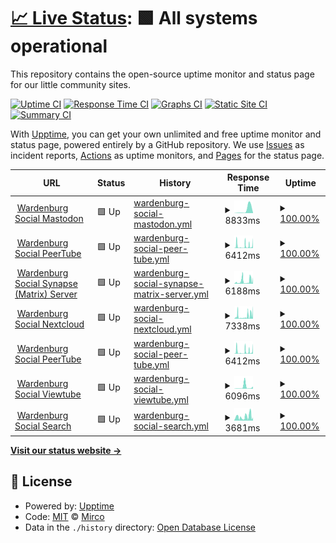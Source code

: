 # [📈 Live Status](https://demo.upptime.js.org): <!--live status--> **🟩 All systems operational**

This repository contains the open-source uptime monitor and status page for our little community sites.

[![Uptime CI](https://github.com/m1rc0/starfleetuptime/workflows/Uptime%20CI/badge.svg)](https://github.com/m1rc0/starfleetuptime/actions?query=workflow%3A%22Uptime+CI%22)
[![Response Time CI](https://github.com/m1rc0/starfleetuptime/workflows/Response%20Time%20CI/badge.svg)](https://github.com/m1rc0/starfleetuptime/actions?query=workflow%3A%22Response+Time+CI%22)
[![Graphs CI](https://github.com/m1rc0/starfleetuptime/workflows/Graphs%20CI/badge.svg)](https://github.com/m1rc0/starfleetuptime/actions?query=workflow%3A%22Graphs+CI%22)
[![Static Site CI](https://github.com/m1rc0/starfleetuptime/workflows/Static%20Site%20CI/badge.svg)](https://github.com/m1rc0/starfleetuptime/actions?query=workflow%3A%22Static+Site+CI%22)
[![Summary CI](https://github.com/m1rc0/starfleetuptime/workflows/Summary%20CI/badge.svg)](https://github.com/m1rc0/starfleetuptime/actions?query=workflow%3A%22Summary+CI%22)

With [Upptime](https://upptime.js.org), you can get your own unlimited and free uptime monitor and status page, powered entirely by a GitHub repository. We use [Issues](https://github.com/m1rc0/starfleetuptime/issues) as incident reports, [Actions](https://github.com/m1rc0/starfleetuptime/actions) as uptime monitors, and [Pages](https://demo.upptime.js.org) for the status page.

<!--start: status pages-->
<!-- This summary is generated by Upptime (https://github.com/upptime/upptime) -->
<!-- Do not edit this manually, your changes will be overwritten -->
<!-- prettier-ignore -->
| URL | Status | History | Response Time | Uptime |
| --- | ------ | ------- | ------------- | ------ |
| <img alt="" src="https://icons.duckduckgo.com/ip3/masto.wardenburg.social.ico" height="13"> [Wardenburg Social Mastodon](https://masto.wardenburg.social) | 🟩 Up | [wardenburg-social-mastodon.yml](https://github.com/m1rc0/starfleetuptime/commits/HEAD/history/wardenburg-social-mastodon.yml) | <details><summary><img alt="Response time graph" src="./graphs/wardenburg-social-mastodon/response-time-week.png" height="20"> 8833ms</summary><br><a href="https://uptime.wardenburg.social/history/wardenburg-social-mastodon"><img alt="Response time 2091" src="https://img.shields.io/endpoint?url=https%3A%2F%2Fraw.githubusercontent.com%2Fm1rc0%2Fstarfleetuptime%2FHEAD%2Fapi%2Fwardenburg-social-mastodon%2Fresponse-time.json"></a><br><a href="https://uptime.wardenburg.social/history/wardenburg-social-mastodon"><img alt="24-hour response time 9449" src="https://img.shields.io/endpoint?url=https%3A%2F%2Fraw.githubusercontent.com%2Fm1rc0%2Fstarfleetuptime%2FHEAD%2Fapi%2Fwardenburg-social-mastodon%2Fresponse-time-day.json"></a><br><a href="https://uptime.wardenburg.social/history/wardenburg-social-mastodon"><img alt="7-day response time 8833" src="https://img.shields.io/endpoint?url=https%3A%2F%2Fraw.githubusercontent.com%2Fm1rc0%2Fstarfleetuptime%2FHEAD%2Fapi%2Fwardenburg-social-mastodon%2Fresponse-time-week.json"></a><br><a href="https://uptime.wardenburg.social/history/wardenburg-social-mastodon"><img alt="30-day response time 3786" src="https://img.shields.io/endpoint?url=https%3A%2F%2Fraw.githubusercontent.com%2Fm1rc0%2Fstarfleetuptime%2FHEAD%2Fapi%2Fwardenburg-social-mastodon%2Fresponse-time-month.json"></a><br><a href="https://uptime.wardenburg.social/history/wardenburg-social-mastodon"><img alt="1-year response time 2107" src="https://img.shields.io/endpoint?url=https%3A%2F%2Fraw.githubusercontent.com%2Fm1rc0%2Fstarfleetuptime%2FHEAD%2Fapi%2Fwardenburg-social-mastodon%2Fresponse-time-year.json"></a></details> | <details><summary><a href="https://uptime.wardenburg.social/history/wardenburg-social-mastodon">100.00%</a></summary><a href="https://uptime.wardenburg.social/history/wardenburg-social-mastodon"><img alt="All-time uptime 100.00%" src="https://img.shields.io/endpoint?url=https%3A%2F%2Fraw.githubusercontent.com%2Fm1rc0%2Fstarfleetuptime%2FHEAD%2Fapi%2Fwardenburg-social-mastodon%2Fuptime.json"></a><br><a href="https://uptime.wardenburg.social/history/wardenburg-social-mastodon"><img alt="24-hour uptime 100.00%" src="https://img.shields.io/endpoint?url=https%3A%2F%2Fraw.githubusercontent.com%2Fm1rc0%2Fstarfleetuptime%2FHEAD%2Fapi%2Fwardenburg-social-mastodon%2Fuptime-day.json"></a><br><a href="https://uptime.wardenburg.social/history/wardenburg-social-mastodon"><img alt="7-day uptime 100.00%" src="https://img.shields.io/endpoint?url=https%3A%2F%2Fraw.githubusercontent.com%2Fm1rc0%2Fstarfleetuptime%2FHEAD%2Fapi%2Fwardenburg-social-mastodon%2Fuptime-week.json"></a><br><a href="https://uptime.wardenburg.social/history/wardenburg-social-mastodon"><img alt="30-day uptime 100.00%" src="https://img.shields.io/endpoint?url=https%3A%2F%2Fraw.githubusercontent.com%2Fm1rc0%2Fstarfleetuptime%2FHEAD%2Fapi%2Fwardenburg-social-mastodon%2Fuptime-month.json"></a><br><a href="https://uptime.wardenburg.social/history/wardenburg-social-mastodon"><img alt="1-year uptime 100.00%" src="https://img.shields.io/endpoint?url=https%3A%2F%2Fraw.githubusercontent.com%2Fm1rc0%2Fstarfleetuptime%2FHEAD%2Fapi%2Fwardenburg-social-mastodon%2Fuptime-year.json"></a></details>
| <img alt="" src="https://icons.duckduckgo.com/ip3/tube.wardenburg.social.ico" height="13"> [Wardenburg Social PeerTube](https://tube.wardenburg.social) | 🟩 Up | [wardenburg-social-peer-tube.yml](https://github.com/m1rc0/starfleetuptime/commits/HEAD/history/wardenburg-social-peer-tube.yml) | <details><summary><img alt="Response time graph" src="./graphs/wardenburg-social-peer-tube/response-time-week.png" height="20"> 6412ms</summary><br><a href="https://uptime.wardenburg.social/history/wardenburg-social-peer-tube"><img alt="Response time 2130" src="https://img.shields.io/endpoint?url=https%3A%2F%2Fraw.githubusercontent.com%2Fm1rc0%2Fstarfleetuptime%2FHEAD%2Fapi%2Fwardenburg-social-peer-tube%2Fresponse-time.json"></a><br><a href="https://uptime.wardenburg.social/history/wardenburg-social-peer-tube"><img alt="24-hour response time 15377" src="https://img.shields.io/endpoint?url=https%3A%2F%2Fraw.githubusercontent.com%2Fm1rc0%2Fstarfleetuptime%2FHEAD%2Fapi%2Fwardenburg-social-peer-tube%2Fresponse-time-day.json"></a><br><a href="https://uptime.wardenburg.social/history/wardenburg-social-peer-tube"><img alt="7-day response time 6412" src="https://img.shields.io/endpoint?url=https%3A%2F%2Fraw.githubusercontent.com%2Fm1rc0%2Fstarfleetuptime%2FHEAD%2Fapi%2Fwardenburg-social-peer-tube%2Fresponse-time-week.json"></a><br><a href="https://uptime.wardenburg.social/history/wardenburg-social-peer-tube"><img alt="30-day response time 3152" src="https://img.shields.io/endpoint?url=https%3A%2F%2Fraw.githubusercontent.com%2Fm1rc0%2Fstarfleetuptime%2FHEAD%2Fapi%2Fwardenburg-social-peer-tube%2Fresponse-time-month.json"></a><br><a href="https://uptime.wardenburg.social/history/wardenburg-social-peer-tube"><img alt="1-year response time 2130" src="https://img.shields.io/endpoint?url=https%3A%2F%2Fraw.githubusercontent.com%2Fm1rc0%2Fstarfleetuptime%2FHEAD%2Fapi%2Fwardenburg-social-peer-tube%2Fresponse-time-year.json"></a></details> | <details><summary><a href="https://uptime.wardenburg.social/history/wardenburg-social-peer-tube">100.00%</a></summary><a href="https://uptime.wardenburg.social/history/wardenburg-social-peer-tube"><img alt="All-time uptime 100.00%" src="https://img.shields.io/endpoint?url=https%3A%2F%2Fraw.githubusercontent.com%2Fm1rc0%2Fstarfleetuptime%2FHEAD%2Fapi%2Fwardenburg-social-peer-tube%2Fuptime.json"></a><br><a href="https://uptime.wardenburg.social/history/wardenburg-social-peer-tube"><img alt="24-hour uptime 100.00%" src="https://img.shields.io/endpoint?url=https%3A%2F%2Fraw.githubusercontent.com%2Fm1rc0%2Fstarfleetuptime%2FHEAD%2Fapi%2Fwardenburg-social-peer-tube%2Fuptime-day.json"></a><br><a href="https://uptime.wardenburg.social/history/wardenburg-social-peer-tube"><img alt="7-day uptime 100.00%" src="https://img.shields.io/endpoint?url=https%3A%2F%2Fraw.githubusercontent.com%2Fm1rc0%2Fstarfleetuptime%2FHEAD%2Fapi%2Fwardenburg-social-peer-tube%2Fuptime-week.json"></a><br><a href="https://uptime.wardenburg.social/history/wardenburg-social-peer-tube"><img alt="30-day uptime 100.00%" src="https://img.shields.io/endpoint?url=https%3A%2F%2Fraw.githubusercontent.com%2Fm1rc0%2Fstarfleetuptime%2FHEAD%2Fapi%2Fwardenburg-social-peer-tube%2Fuptime-month.json"></a><br><a href="https://uptime.wardenburg.social/history/wardenburg-social-peer-tube"><img alt="1-year uptime 100.00%" src="https://img.shields.io/endpoint?url=https%3A%2F%2Fraw.githubusercontent.com%2Fm1rc0%2Fstarfleetuptime%2FHEAD%2Fapi%2Fwardenburg-social-peer-tube%2Fuptime-year.json"></a></details>
| <img alt="" src="https://matrix.org/assets/favicon.ico" height="13"> [Wardenburg Social Synapse (Matrix) Server](https://matrix.ocrim.de) | 🟩 Up | [wardenburg-social-synapse-matrix-server.yml](https://github.com/m1rc0/starfleetuptime/commits/HEAD/history/wardenburg-social-synapse-matrix-server.yml) | <details><summary><img alt="Response time graph" src="./graphs/wardenburg-social-synapse-matrix-server/response-time-week.png" height="20"> 6188ms</summary><br><a href="https://uptime.wardenburg.social/history/wardenburg-social-synapse-matrix-server"><img alt="Response time 3433" src="https://img.shields.io/endpoint?url=https%3A%2F%2Fraw.githubusercontent.com%2Fm1rc0%2Fstarfleetuptime%2FHEAD%2Fapi%2Fwardenburg-social-synapse-matrix-server%2Fresponse-time.json"></a><br><a href="https://uptime.wardenburg.social/history/wardenburg-social-synapse-matrix-server"><img alt="24-hour response time 11773" src="https://img.shields.io/endpoint?url=https%3A%2F%2Fraw.githubusercontent.com%2Fm1rc0%2Fstarfleetuptime%2FHEAD%2Fapi%2Fwardenburg-social-synapse-matrix-server%2Fresponse-time-day.json"></a><br><a href="https://uptime.wardenburg.social/history/wardenburg-social-synapse-matrix-server"><img alt="7-day response time 6188" src="https://img.shields.io/endpoint?url=https%3A%2F%2Fraw.githubusercontent.com%2Fm1rc0%2Fstarfleetuptime%2FHEAD%2Fapi%2Fwardenburg-social-synapse-matrix-server%2Fresponse-time-week.json"></a><br><a href="https://uptime.wardenburg.social/history/wardenburg-social-synapse-matrix-server"><img alt="30-day response time 4863" src="https://img.shields.io/endpoint?url=https%3A%2F%2Fraw.githubusercontent.com%2Fm1rc0%2Fstarfleetuptime%2FHEAD%2Fapi%2Fwardenburg-social-synapse-matrix-server%2Fresponse-time-month.json"></a><br><a href="https://uptime.wardenburg.social/history/wardenburg-social-synapse-matrix-server"><img alt="1-year response time 3467" src="https://img.shields.io/endpoint?url=https%3A%2F%2Fraw.githubusercontent.com%2Fm1rc0%2Fstarfleetuptime%2FHEAD%2Fapi%2Fwardenburg-social-synapse-matrix-server%2Fresponse-time-year.json"></a></details> | <details><summary><a href="https://uptime.wardenburg.social/history/wardenburg-social-synapse-matrix-server">100.00%</a></summary><a href="https://uptime.wardenburg.social/history/wardenburg-social-synapse-matrix-server"><img alt="All-time uptime 100.00%" src="https://img.shields.io/endpoint?url=https%3A%2F%2Fraw.githubusercontent.com%2Fm1rc0%2Fstarfleetuptime%2FHEAD%2Fapi%2Fwardenburg-social-synapse-matrix-server%2Fuptime.json"></a><br><a href="https://uptime.wardenburg.social/history/wardenburg-social-synapse-matrix-server"><img alt="24-hour uptime 100.00%" src="https://img.shields.io/endpoint?url=https%3A%2F%2Fraw.githubusercontent.com%2Fm1rc0%2Fstarfleetuptime%2FHEAD%2Fapi%2Fwardenburg-social-synapse-matrix-server%2Fuptime-day.json"></a><br><a href="https://uptime.wardenburg.social/history/wardenburg-social-synapse-matrix-server"><img alt="7-day uptime 100.00%" src="https://img.shields.io/endpoint?url=https%3A%2F%2Fraw.githubusercontent.com%2Fm1rc0%2Fstarfleetuptime%2FHEAD%2Fapi%2Fwardenburg-social-synapse-matrix-server%2Fuptime-week.json"></a><br><a href="https://uptime.wardenburg.social/history/wardenburg-social-synapse-matrix-server"><img alt="30-day uptime 100.00%" src="https://img.shields.io/endpoint?url=https%3A%2F%2Fraw.githubusercontent.com%2Fm1rc0%2Fstarfleetuptime%2FHEAD%2Fapi%2Fwardenburg-social-synapse-matrix-server%2Fuptime-month.json"></a><br><a href="https://uptime.wardenburg.social/history/wardenburg-social-synapse-matrix-server"><img alt="1-year uptime 100.00%" src="https://img.shields.io/endpoint?url=https%3A%2F%2Fraw.githubusercontent.com%2Fm1rc0%2Fstarfleetuptime%2FHEAD%2Fapi%2Fwardenburg-social-synapse-matrix-server%2Fuptime-year.json"></a></details>
| <img alt="" src="https://icons.duckduckgo.com/ip3/cloud.wardenburg.social.ico" height="13"> [Wardenburg Social Nextcloud](https://cloud.wardenburg.social) | 🟩 Up | [wardenburg-social-nextcloud.yml](https://github.com/m1rc0/starfleetuptime/commits/HEAD/history/wardenburg-social-nextcloud.yml) | <details><summary><img alt="Response time graph" src="./graphs/wardenburg-social-nextcloud/response-time-week.png" height="20"> 7338ms</summary><br><a href="https://uptime.wardenburg.social/history/wardenburg-social-nextcloud"><img alt="Response time 4007" src="https://img.shields.io/endpoint?url=https%3A%2F%2Fraw.githubusercontent.com%2Fm1rc0%2Fstarfleetuptime%2FHEAD%2Fapi%2Fwardenburg-social-nextcloud%2Fresponse-time.json"></a><br><a href="https://uptime.wardenburg.social/history/wardenburg-social-nextcloud"><img alt="24-hour response time 17589" src="https://img.shields.io/endpoint?url=https%3A%2F%2Fraw.githubusercontent.com%2Fm1rc0%2Fstarfleetuptime%2FHEAD%2Fapi%2Fwardenburg-social-nextcloud%2Fresponse-time-day.json"></a><br><a href="https://uptime.wardenburg.social/history/wardenburg-social-nextcloud"><img alt="7-day response time 7338" src="https://img.shields.io/endpoint?url=https%3A%2F%2Fraw.githubusercontent.com%2Fm1rc0%2Fstarfleetuptime%2FHEAD%2Fapi%2Fwardenburg-social-nextcloud%2Fresponse-time-week.json"></a><br><a href="https://uptime.wardenburg.social/history/wardenburg-social-nextcloud"><img alt="30-day response time 5281" src="https://img.shields.io/endpoint?url=https%3A%2F%2Fraw.githubusercontent.com%2Fm1rc0%2Fstarfleetuptime%2FHEAD%2Fapi%2Fwardenburg-social-nextcloud%2Fresponse-time-month.json"></a><br><a href="https://uptime.wardenburg.social/history/wardenburg-social-nextcloud"><img alt="1-year response time 4027" src="https://img.shields.io/endpoint?url=https%3A%2F%2Fraw.githubusercontent.com%2Fm1rc0%2Fstarfleetuptime%2FHEAD%2Fapi%2Fwardenburg-social-nextcloud%2Fresponse-time-year.json"></a></details> | <details><summary><a href="https://uptime.wardenburg.social/history/wardenburg-social-nextcloud">100.00%</a></summary><a href="https://uptime.wardenburg.social/history/wardenburg-social-nextcloud"><img alt="All-time uptime 100.00%" src="https://img.shields.io/endpoint?url=https%3A%2F%2Fraw.githubusercontent.com%2Fm1rc0%2Fstarfleetuptime%2FHEAD%2Fapi%2Fwardenburg-social-nextcloud%2Fuptime.json"></a><br><a href="https://uptime.wardenburg.social/history/wardenburg-social-nextcloud"><img alt="24-hour uptime 100.00%" src="https://img.shields.io/endpoint?url=https%3A%2F%2Fraw.githubusercontent.com%2Fm1rc0%2Fstarfleetuptime%2FHEAD%2Fapi%2Fwardenburg-social-nextcloud%2Fuptime-day.json"></a><br><a href="https://uptime.wardenburg.social/history/wardenburg-social-nextcloud"><img alt="7-day uptime 100.00%" src="https://img.shields.io/endpoint?url=https%3A%2F%2Fraw.githubusercontent.com%2Fm1rc0%2Fstarfleetuptime%2FHEAD%2Fapi%2Fwardenburg-social-nextcloud%2Fuptime-week.json"></a><br><a href="https://uptime.wardenburg.social/history/wardenburg-social-nextcloud"><img alt="30-day uptime 100.00%" src="https://img.shields.io/endpoint?url=https%3A%2F%2Fraw.githubusercontent.com%2Fm1rc0%2Fstarfleetuptime%2FHEAD%2Fapi%2Fwardenburg-social-nextcloud%2Fuptime-month.json"></a><br><a href="https://uptime.wardenburg.social/history/wardenburg-social-nextcloud"><img alt="1-year uptime 100.00%" src="https://img.shields.io/endpoint?url=https%3A%2F%2Fraw.githubusercontent.com%2Fm1rc0%2Fstarfleetuptime%2FHEAD%2Fapi%2Fwardenburg-social-nextcloud%2Fuptime-year.json"></a></details>
| <img alt="" src="https://joinpeertube.org/img/icons/favicon.png" height="13"> [Wardenburg Social PeerTube](https://tube.wardenburg.social) | 🟩 Up | [wardenburg-social-peer-tube.yml](https://github.com/m1rc0/starfleetuptime/commits/HEAD/history/wardenburg-social-peer-tube.yml) | <details><summary><img alt="Response time graph" src="./graphs/wardenburg-social-peer-tube/response-time-week.png" height="20"> 6412ms</summary><br><a href="https://uptime.wardenburg.social/history/wardenburg-social-peer-tube"><img alt="Response time 2130" src="https://img.shields.io/endpoint?url=https%3A%2F%2Fraw.githubusercontent.com%2Fm1rc0%2Fstarfleetuptime%2FHEAD%2Fapi%2Fwardenburg-social-peer-tube%2Fresponse-time.json"></a><br><a href="https://uptime.wardenburg.social/history/wardenburg-social-peer-tube"><img alt="24-hour response time 15377" src="https://img.shields.io/endpoint?url=https%3A%2F%2Fraw.githubusercontent.com%2Fm1rc0%2Fstarfleetuptime%2FHEAD%2Fapi%2Fwardenburg-social-peer-tube%2Fresponse-time-day.json"></a><br><a href="https://uptime.wardenburg.social/history/wardenburg-social-peer-tube"><img alt="7-day response time 6412" src="https://img.shields.io/endpoint?url=https%3A%2F%2Fraw.githubusercontent.com%2Fm1rc0%2Fstarfleetuptime%2FHEAD%2Fapi%2Fwardenburg-social-peer-tube%2Fresponse-time-week.json"></a><br><a href="https://uptime.wardenburg.social/history/wardenburg-social-peer-tube"><img alt="30-day response time 3152" src="https://img.shields.io/endpoint?url=https%3A%2F%2Fraw.githubusercontent.com%2Fm1rc0%2Fstarfleetuptime%2FHEAD%2Fapi%2Fwardenburg-social-peer-tube%2Fresponse-time-month.json"></a><br><a href="https://uptime.wardenburg.social/history/wardenburg-social-peer-tube"><img alt="1-year response time 2130" src="https://img.shields.io/endpoint?url=https%3A%2F%2Fraw.githubusercontent.com%2Fm1rc0%2Fstarfleetuptime%2FHEAD%2Fapi%2Fwardenburg-social-peer-tube%2Fresponse-time-year.json"></a></details> | <details><summary><a href="https://uptime.wardenburg.social/history/wardenburg-social-peer-tube">100.00%</a></summary><a href="https://uptime.wardenburg.social/history/wardenburg-social-peer-tube"><img alt="All-time uptime 100.00%" src="https://img.shields.io/endpoint?url=https%3A%2F%2Fraw.githubusercontent.com%2Fm1rc0%2Fstarfleetuptime%2FHEAD%2Fapi%2Fwardenburg-social-peer-tube%2Fuptime.json"></a><br><a href="https://uptime.wardenburg.social/history/wardenburg-social-peer-tube"><img alt="24-hour uptime 100.00%" src="https://img.shields.io/endpoint?url=https%3A%2F%2Fraw.githubusercontent.com%2Fm1rc0%2Fstarfleetuptime%2FHEAD%2Fapi%2Fwardenburg-social-peer-tube%2Fuptime-day.json"></a><br><a href="https://uptime.wardenburg.social/history/wardenburg-social-peer-tube"><img alt="7-day uptime 100.00%" src="https://img.shields.io/endpoint?url=https%3A%2F%2Fraw.githubusercontent.com%2Fm1rc0%2Fstarfleetuptime%2FHEAD%2Fapi%2Fwardenburg-social-peer-tube%2Fuptime-week.json"></a><br><a href="https://uptime.wardenburg.social/history/wardenburg-social-peer-tube"><img alt="30-day uptime 100.00%" src="https://img.shields.io/endpoint?url=https%3A%2F%2Fraw.githubusercontent.com%2Fm1rc0%2Fstarfleetuptime%2FHEAD%2Fapi%2Fwardenburg-social-peer-tube%2Fuptime-month.json"></a><br><a href="https://uptime.wardenburg.social/history/wardenburg-social-peer-tube"><img alt="1-year uptime 100.00%" src="https://img.shields.io/endpoint?url=https%3A%2F%2Fraw.githubusercontent.com%2Fm1rc0%2Fstarfleetuptime%2FHEAD%2Fapi%2Fwardenburg-social-peer-tube%2Fuptime-year.json"></a></details>
| <img alt="" src="https://icons.duckduckgo.com/ip3/watch.wardenburg.social.ico" height="13"> [Wardenburg Social Viewtube](https://watch.wardenburg.social/) | 🟩 Up | [wardenburg-social-viewtube.yml](https://github.com/m1rc0/starfleetuptime/commits/HEAD/history/wardenburg-social-viewtube.yml) | <details><summary><img alt="Response time graph" src="./graphs/wardenburg-social-viewtube/response-time-week.png" height="20"> 6096ms</summary><br><a href="https://uptime.wardenburg.social/history/wardenburg-social-viewtube"><img alt="Response time 1517" src="https://img.shields.io/endpoint?url=https%3A%2F%2Fraw.githubusercontent.com%2Fm1rc0%2Fstarfleetuptime%2FHEAD%2Fapi%2Fwardenburg-social-viewtube%2Fresponse-time.json"></a><br><a href="https://uptime.wardenburg.social/history/wardenburg-social-viewtube"><img alt="24-hour response time 15838" src="https://img.shields.io/endpoint?url=https%3A%2F%2Fraw.githubusercontent.com%2Fm1rc0%2Fstarfleetuptime%2FHEAD%2Fapi%2Fwardenburg-social-viewtube%2Fresponse-time-day.json"></a><br><a href="https://uptime.wardenburg.social/history/wardenburg-social-viewtube"><img alt="7-day response time 6096" src="https://img.shields.io/endpoint?url=https%3A%2F%2Fraw.githubusercontent.com%2Fm1rc0%2Fstarfleetuptime%2FHEAD%2Fapi%2Fwardenburg-social-viewtube%2Fresponse-time-week.json"></a><br><a href="https://uptime.wardenburg.social/history/wardenburg-social-viewtube"><img alt="30-day response time 2376" src="https://img.shields.io/endpoint?url=https%3A%2F%2Fraw.githubusercontent.com%2Fm1rc0%2Fstarfleetuptime%2FHEAD%2Fapi%2Fwardenburg-social-viewtube%2Fresponse-time-month.json"></a><br><a href="https://uptime.wardenburg.social/history/wardenburg-social-viewtube"><img alt="1-year response time 1517" src="https://img.shields.io/endpoint?url=https%3A%2F%2Fraw.githubusercontent.com%2Fm1rc0%2Fstarfleetuptime%2FHEAD%2Fapi%2Fwardenburg-social-viewtube%2Fresponse-time-year.json"></a></details> | <details><summary><a href="https://uptime.wardenburg.social/history/wardenburg-social-viewtube">100.00%</a></summary><a href="https://uptime.wardenburg.social/history/wardenburg-social-viewtube"><img alt="All-time uptime 100.00%" src="https://img.shields.io/endpoint?url=https%3A%2F%2Fraw.githubusercontent.com%2Fm1rc0%2Fstarfleetuptime%2FHEAD%2Fapi%2Fwardenburg-social-viewtube%2Fuptime.json"></a><br><a href="https://uptime.wardenburg.social/history/wardenburg-social-viewtube"><img alt="24-hour uptime 100.00%" src="https://img.shields.io/endpoint?url=https%3A%2F%2Fraw.githubusercontent.com%2Fm1rc0%2Fstarfleetuptime%2FHEAD%2Fapi%2Fwardenburg-social-viewtube%2Fuptime-day.json"></a><br><a href="https://uptime.wardenburg.social/history/wardenburg-social-viewtube"><img alt="7-day uptime 100.00%" src="https://img.shields.io/endpoint?url=https%3A%2F%2Fraw.githubusercontent.com%2Fm1rc0%2Fstarfleetuptime%2FHEAD%2Fapi%2Fwardenburg-social-viewtube%2Fuptime-week.json"></a><br><a href="https://uptime.wardenburg.social/history/wardenburg-social-viewtube"><img alt="30-day uptime 100.00%" src="https://img.shields.io/endpoint?url=https%3A%2F%2Fraw.githubusercontent.com%2Fm1rc0%2Fstarfleetuptime%2FHEAD%2Fapi%2Fwardenburg-social-viewtube%2Fuptime-month.json"></a><br><a href="https://uptime.wardenburg.social/history/wardenburg-social-viewtube"><img alt="1-year uptime 100.00%" src="https://img.shields.io/endpoint?url=https%3A%2F%2Fraw.githubusercontent.com%2Fm1rc0%2Fstarfleetuptime%2FHEAD%2Fapi%2Fwardenburg-social-viewtube%2Fuptime-year.json"></a></details>
| <img alt="" src="https://icons.duckduckgo.com/ip3/search.wardenburg.social.ico" height="13"> [Wardenburg Social Search](https://search.wardenburg.social/) | 🟩 Up | [wardenburg-social-search.yml](https://github.com/m1rc0/starfleetuptime/commits/HEAD/history/wardenburg-social-search.yml) | <details><summary><img alt="Response time graph" src="./graphs/wardenburg-social-search/response-time-week.png" height="20"> 3681ms</summary><br><a href="https://uptime.wardenburg.social/history/wardenburg-social-search"><img alt="Response time 3424" src="https://img.shields.io/endpoint?url=https%3A%2F%2Fraw.githubusercontent.com%2Fm1rc0%2Fstarfleetuptime%2FHEAD%2Fapi%2Fwardenburg-social-search%2Fresponse-time.json"></a><br><a href="https://uptime.wardenburg.social/history/wardenburg-social-search"><img alt="24-hour response time 6766" src="https://img.shields.io/endpoint?url=https%3A%2F%2Fraw.githubusercontent.com%2Fm1rc0%2Fstarfleetuptime%2FHEAD%2Fapi%2Fwardenburg-social-search%2Fresponse-time-day.json"></a><br><a href="https://uptime.wardenburg.social/history/wardenburg-social-search"><img alt="7-day response time 3681" src="https://img.shields.io/endpoint?url=https%3A%2F%2Fraw.githubusercontent.com%2Fm1rc0%2Fstarfleetuptime%2FHEAD%2Fapi%2Fwardenburg-social-search%2Fresponse-time-week.json"></a><br><a href="https://uptime.wardenburg.social/history/wardenburg-social-search"><img alt="30-day response time 4615" src="https://img.shields.io/endpoint?url=https%3A%2F%2Fraw.githubusercontent.com%2Fm1rc0%2Fstarfleetuptime%2FHEAD%2Fapi%2Fwardenburg-social-search%2Fresponse-time-month.json"></a><br><a href="https://uptime.wardenburg.social/history/wardenburg-social-search"><img alt="1-year response time 3424" src="https://img.shields.io/endpoint?url=https%3A%2F%2Fraw.githubusercontent.com%2Fm1rc0%2Fstarfleetuptime%2FHEAD%2Fapi%2Fwardenburg-social-search%2Fresponse-time-year.json"></a></details> | <details><summary><a href="https://uptime.wardenburg.social/history/wardenburg-social-search">100.00%</a></summary><a href="https://uptime.wardenburg.social/history/wardenburg-social-search"><img alt="All-time uptime 100.00%" src="https://img.shields.io/endpoint?url=https%3A%2F%2Fraw.githubusercontent.com%2Fm1rc0%2Fstarfleetuptime%2FHEAD%2Fapi%2Fwardenburg-social-search%2Fuptime.json"></a><br><a href="https://uptime.wardenburg.social/history/wardenburg-social-search"><img alt="24-hour uptime 100.00%" src="https://img.shields.io/endpoint?url=https%3A%2F%2Fraw.githubusercontent.com%2Fm1rc0%2Fstarfleetuptime%2FHEAD%2Fapi%2Fwardenburg-social-search%2Fuptime-day.json"></a><br><a href="https://uptime.wardenburg.social/history/wardenburg-social-search"><img alt="7-day uptime 100.00%" src="https://img.shields.io/endpoint?url=https%3A%2F%2Fraw.githubusercontent.com%2Fm1rc0%2Fstarfleetuptime%2FHEAD%2Fapi%2Fwardenburg-social-search%2Fuptime-week.json"></a><br><a href="https://uptime.wardenburg.social/history/wardenburg-social-search"><img alt="30-day uptime 100.00%" src="https://img.shields.io/endpoint?url=https%3A%2F%2Fraw.githubusercontent.com%2Fm1rc0%2Fstarfleetuptime%2FHEAD%2Fapi%2Fwardenburg-social-search%2Fuptime-month.json"></a><br><a href="https://uptime.wardenburg.social/history/wardenburg-social-search"><img alt="1-year uptime 100.00%" src="https://img.shields.io/endpoint?url=https%3A%2F%2Fraw.githubusercontent.com%2Fm1rc0%2Fstarfleetuptime%2FHEAD%2Fapi%2Fwardenburg-social-search%2Fuptime-year.json"></a></details>

<!--end: status pages-->

[**Visit our status website →**](https://demo.upptime.js.org)

## 📄 License

- Powered by: [Upptime](https://github.com/upptime/upptime)
- Code: [MIT](./LICENSE) © [Mirco](https://demo.upptime.js.org)
- Data in the `./history` directory: [Open Database License](https://opendatacommons.org/licenses/odbl/1-0/)
